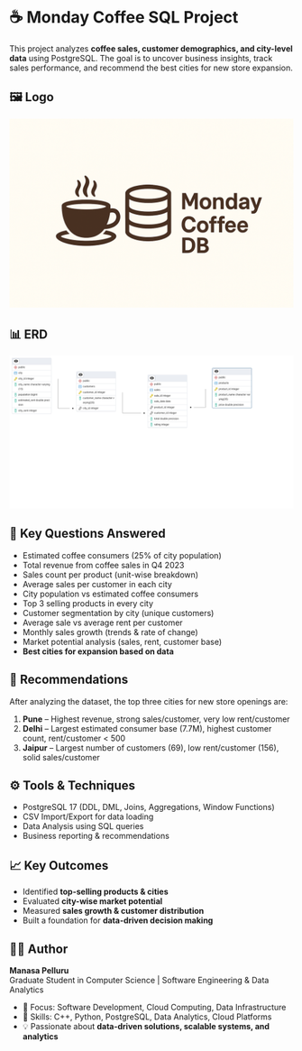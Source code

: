 # ☕ Monday Coffee SQL Project

This project analyzes **coffee sales, customer demographics, and city-level data** using PostgreSQL. The goal is to uncover business insights, track sales performance, and recommend the best cities for new store expansion.  


## 🖼️ Logo
![Logo](https://github.com/PELLURUMANASA/Monday_coffee/blob/main/Images/Monday_db.png)

## 📊 ERD
![ERD](https://github.com/PELLURUMANASA/Monday_coffee/blob/main/Images/ERD_SCHEMAS.pgerd.png)


## 🔑 Key Questions Answered
- Estimated coffee consumers (25% of city population)  
- Total revenue from coffee sales in Q4 2023  
- Sales count per product (unit-wise breakdown)  
- Average sales per customer in each city  
- City population vs estimated coffee consumers  
- Top 3 selling products in every city  
- Customer segmentation by city (unique customers)  
- Average sale vs average rent per customer  
- Monthly sales growth (trends & rate of change)  
- Market potential analysis (sales, rent, customer base)  
- **Best cities for expansion based on data**  

## 📌 Recommendations
After analyzing the dataset, the top three cities for new store openings are:  

1. **Pune** – Highest revenue, strong sales/customer, very low rent/customer  
2. **Delhi** – Largest estimated consumer base (7.7M), highest customer count, rent/customer < 500  
3. **Jaipur** – Largest number of customers (69), low rent/customer (156), solid sales/customer  

## ⚙️ Tools & Techniques
- PostgreSQL 17 (DDL, DML, Joins, Aggregations, Window Functions)  
- CSV Import/Export for data loading  
- Data Analysis using SQL queries  
- Business reporting & recommendations  

## 📈 Key Outcomes
- Identified **top-selling products & cities**  
- Evaluated **city-wise market potential**  
- Measured **sales growth & customer distribution**  
- Built a foundation for **data-driven decision making**  
## 👩‍💻 Author

**Manasa Pelluru**  
Graduate Student in Computer Science | Software Engineering & Data Analytics  

- 💼 Focus: Software Development, Cloud Computing, Data Infrastructure  
- 🔧 Skills: C++, Python, PostgreSQL, Data Analytics, Cloud Platforms  
- 💡 Passionate about **data-driven solutions, scalable systems, and analytics**  




